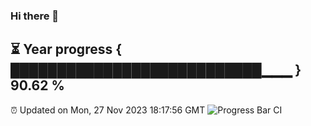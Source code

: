 ### Hi there 👋
⏳ Year progress { ███████████████████████████▁▁▁ } 90.62 %
---
⏰ Updated on Mon, 27 Nov 2023 18:17:56 GMT
![Progress Bar CI](https://github.com/liununu/liununu/workflows/Progress%20Bar%20CI/badge.svg)
